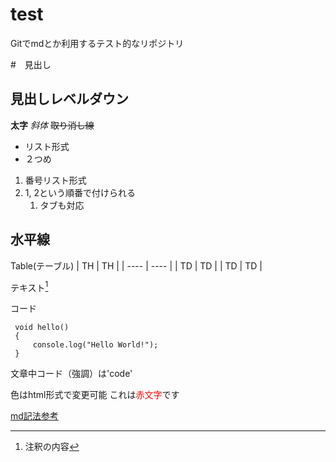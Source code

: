 # test
Gitでmdとか利用するテスト的なリポジトリ


#　見出し
## 見出しレベルダウン

**太字**
*斜体*
~~取り消し線~~

- リスト形式
- ２つめ

1. 番号リスト形式
1. 1, 2という順番で付けられる
    1. タブも対応

水平線
---

Table(テーブル)
|  TH  |  TH  |
| ---- | ---- |
|  TD  |  TD  |
|  TD  |  TD  |

テキスト[^1]
[^1]: 注釈の内容

コード
 ```
  void hello()
  {
      console.log("Hello World!");
  }
 ```
 文章中コード（強調）は'code'

色はhtml形式で変更可能
これは<span style="color: red; ">赤文字</span>です


[md記法参考](https://notepm.jp/help/how-to-markdown#:~:text=Markdown%20%28%E3%83%9E%E3%83%BC%E3%82%AF%E3%83%80%E3%82%A6%E3%83%B3%29%20%E3%81%A8%E3%81%AF%E3%80%81%20%E3%80%8C%23%20%E8%A6%8B%E5%87%BA%E3%81%97%E3%80%8D%E3%80%8C%2A%20%E3%83%AA%E3%82%B9%E3%83%88%E3%80%8D%20%E3%81%AA%E3%81%A9%E3%80%81%E3%82%B7%E3%83%B3%E3%83%97%E3%83%AB%E3%81%AA%E6%9B%B8%E3%81%8D%E6%96%B9%E3%81%A7,%E6%96%87%E6%9B%B8%E6%A7%8B%E9%80%A0%20%E3%82%92%E6%98%8E%E7%A4%BA%E3%81%A7%E3%81%8D%E3%80%81%E8%A3%85%E9%A3%BE%E3%81%95%E3%82%8C%E3%81%9FHTML%E6%96%87%E6%9B%B8%E3%81%AB%E5%A4%89%E6%8F%9B%E3%81%A7%E3%81%8D%E3%82%8B%20%E8%BB%BD%E9%87%8F%E3%83%9E%E3%83%BC%E3%82%AF%E3%82%A2%E3%83%83%E3%83%97%E8%A8%80%E8%AA%9E%20%E3%81%A7%E3%81%99%E3%80%82%20%E3%81%93%E3%81%AE%E3%83%9A%E3%83%BC%E3%82%B8%E3%81%A7%E3%81%AF%E3%80%81Markdown%E8%A8%98%E6%B3%95%E3%81%A7%E3%82%88%E3%81%8F%E4%BD%BF%E3%81%86%E3%80%8C%E8%A6%8B%E5%87%BA%E3%81%97%E3%83%BB%E3%83%86%E3%83%BC%E3%83%96%E3%83%AB%E8%A1%A8%E3%83%BB%E3%83%AA%E3%83%B3%E3%82%AF%E3%83%BB%E7%94%BB%E5%83%8F%E3%83%BB%E6%96%87%E5%AD%97%E8%89%B2%E3%83%BB%E5%BC%B7%E8%AA%BF%E3%83%BB%E7%AE%87%E6%9D%A1%E6%9B%B8%E3%81%8D%E3%80%8D%E3%81%AA%E3%81%A9%E3%81%AE%E6%9B%B8%E3%81%8D%E6%96%B9%E3%82%92%E3%81%BE%E3%81%A8%E3%82%81%E3%81%A6%E3%81%84%E3%81%BE%E3%81%99%E3%80%82%20%E8%A1%8C%E9%A0%AD%E3%81%AB%20%23%20%E3%82%92%E4%BB%98%E3%81%91%E3%82%8B%E3%81%A8%E8%A6%8B%E5%87%BA%E3%81%97%E5%BD%A2%E5%BC%8F%E3%81%AB%E3%81%AA%E3%82%8A%E3%81%BE%E3%81%99%E3%80%82)